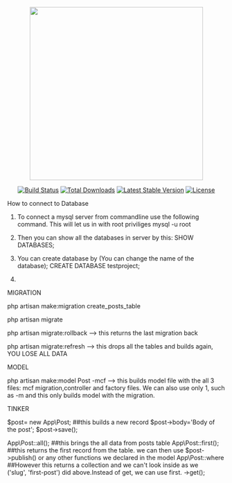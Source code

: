 <p align="center"><img src="https://res.cloudinary.com/dtfbvvkyp/image/upload/v1566331377/laravel-logolockup-cmyk-red.svg" width="400"></p>

<p align="center">
<a href="https://travis-ci.org/laravel/framework"><img src="https://travis-ci.org/laravel/framework.svg" alt="Build Status"></a>
<a href="https://packagist.org/packages/laravel/framework"><img src="https://poser.pugx.org/laravel/framework/d/total.svg" alt="Total Downloads"></a>
<a href="https://packagist.org/packages/laravel/framework"><img src="https://poser.pugx.org/laravel/framework/v/stable.svg" alt="Latest Stable Version"></a>
<a href="https://packagist.org/packages/laravel/framework"><img src="https://poser.pugx.org/laravel/framework/license.svg" alt="License"></a>
</p>

How to connect to Database
1. To connect a mysql server from commandline use the following command.
	This will let us in with root priviliges
	mysql -u root

2. Then you can show all the databases in server by this:
	SHOW DATABASES;

3. You can create database by (You can change the name of the database);
	CREATE DATABASE testproject;

4.


MIGRATION

php artisan make:migration create_posts_table

php artisan migrate  

php artisan migrate:rollback --> this returns the last migration back

php artisan migrate:refresh --> this drops all the tables and builds again, YOU LOSE ALL DATA

MODEL 

php artisan make:model Post -mcf --> this builds model file with the all 3 files: mcf migration,controller and factory files. We can also use only 1, such as -m and this only builds model with the migration.


TINKER

$post= new App\Post;   				##this builds a new record
$post->body='Body of the post';
$post->save();

App\Post::all();  					##this brings the all data from posts table 
App\Post::first();					##this returns the first record from the table. we can then use $post->publish() or 									any other functions we declared in the model
App\Post::where						##However this returns a collection and we can't look inside as we 	
		('slug', 'first-post')		did above.Instead of get, we can use first. 
		->get();																